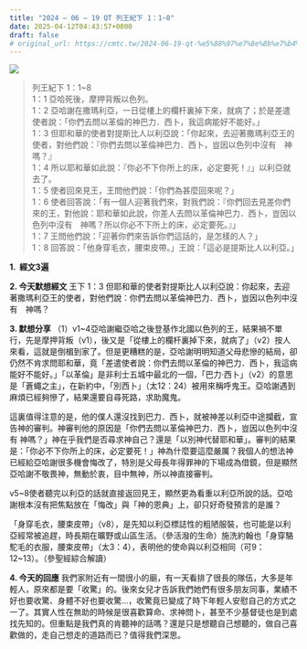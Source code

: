 ```yaml
---
title: "2024 – 06 – 19 QT 列王紀下 1：1~8"
date: 2025-04-12T04:43:57+0800
draft: false
# original_url: https://cmtc.tw/2024-06-19-qt-%e5%88%97%e7%8e%8b%e7%b4%80%e4%b8%8b-1%ef%bc%9a18
---
```


![](/images/qt.jpg)
> 列王紀下 1：1\~8  
> 1：1 亞哈死後，摩押背叛以色列。  
> 1：2 亞哈謝在撒瑪利亞，一日從樓上的欄杆裏掉下來，就病了；於是差遣使者說：「你們去問以革倫的神巴力．西卜，我這病能好不能好。」  
> 1：3 但耶和華的使者對提斯比人以利亞說：「你起來，去迎著撒瑪利亞王的使者，對他們說：『你們去問以革倫神巴力．西卜，豈因以色列中沒有　神嗎？』  
> 1：4 所以耶和華如此說：『你必不下你所上的床，必定要死！』」以利亞就去了。  
> 1：5 使者回來見王，王問他們說：「你們為甚麼回來呢？」  
> 1：6 使者回答說：「有一個人迎著我們來，對我們說：『你們回去見差你們來的王，對他說：耶和華如此說，你差人去問以革倫神巴力．西卜，豈因以色列中沒有　神嗎？所以你必不下所上的床，必定要死。』」  
> 1：7 王問他們說：「迎著你們來告訴你們這話的，是怎樣的人？」  
> 1：8 回答說：「他身穿毛衣，腰束皮帶。」王說：「這必是提斯比人以利亞。」

**1.  經文3遍**

**2. 今天默想經文**
王下 1：3 但耶和華的使者對提斯比人以利亞說：你起來，去迎著撒瑪利亞王的使者，對他們說：你們去問以革倫神巴力．西卜，豈因以色列中沒有　神嗎？

**3. 默想分享**
（1）v1\~4亞哈謝繼亞哈之後登基作北國以色列的王，結果禍不單行，先是摩押背叛（v1），後又是「從樓上的欄杆裏掉下來，就病了」（v2）按人來看，這就是倒楣到家了。但是更糟糕的是，亞哈謝明明知道父母悲慘的結局，卻仍然不肯求問耶和華，竟「差遣使者說：你們去問以革倫的神巴力．西卜，我這病能好不能好。」「以革倫」是非利士五城中最北的一個，「巴力·西卜」（v2）的意思是「蒼蠅之主」，在新約中，「別西卜」（太12：24）被用來稱呼鬼王。亞哈謝遇到麻煩已經夠慘了，結果還要自尋死路，求助魔鬼。

這裏值得注意的是，他的僕人還沒找到巴力．西卜，就被神差以利亞中途攔截，宣告神的審判。神審判他的原因是「你們去問以革倫神巴力．西卜，豈因以色列中沒有 神嗎？」神在乎我們是否尋求神自己？還是「以別神代替耶和華」。審判的結果是：「你必不下你所上的床，必定要死！」神為什麼要這麼嚴厲？我個人的想法神已經給亞哈謝很多機會悔改了，特別是父母長年得罪神的下場成為借鏡，但是顯然亞哈謝不敬畏神，無動於衷，目中無神，所以神直接審判。

v5\~8使者聽完以利亞的話就直接返回見王，顯然更為看重以利亞所說的話。亞哈謝根本沒有把焦點放在「悔改」與「神的恩典」上，卻只好奇發預言的是誰？

「身穿毛衣，腰束皮帶」（v8），是先知以利亞標誌性的粗陋服裝，也可能是以利亞經常被追趕，時長期在曠野或山區生活。（參活潑的生命）施洗約翰也「身穿駱駝毛的衣服，腰束皮帶」（太3：4），表明他的使命與以利亞相同（可9：12\~13）。（參聖經綜合解讀）

**4. 今天的回應**
我們家附近有一間很小的廟，有一天看排了很長的隊伍，大多是年輕人，原來都是要「收驚」的。後來女兒才告訴我們她們有很多朋友同事，業績不好也要收驚、身體不好也要收驚…，收驚竟已變成了時下年輕人安慰自己的方式之一了。其實人性在無助的時候是很喜歡算命、求神問卜，甚至不少基督徒也是到處找先知的。但重點是我們真的肯聽神的話嗎？還是只是想聽自己想聽的，做自己喜歡做的，走自己想走的道路而已？值得我們深思。
